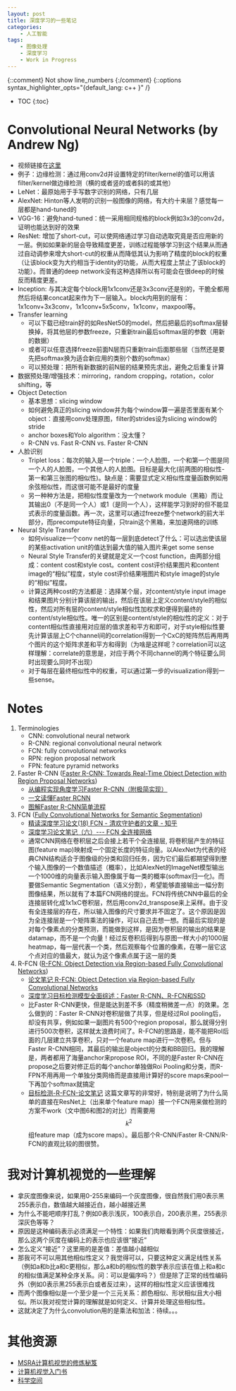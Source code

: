 ```yaml
---
layout: post
title: 深度学习的一些笔记
categories:
    - 人工智能
tags:
    - 图像处理
    - 深度学习
    - Work in Progress
---
```


{::comment} Not show line_numbers {:/comment}
{::options syntax_highlighter_opts="{default_lang: c++ \}" /}

* TOC
{:toc}

# Convolutional Neural Networks (by Andrew Ng)

- 视频链接在[这里](https://www.youtube.com/playlist?list=PLkDaE6sCZn6Gl29AoE31iwdVwSG-KnDzF)
- 例子：边缘检测：通过用conv2d并设置特定的filter/kernel的值可以用该filter/kernel做边缘检测（横的或者竖的或者斜的或其他）
- LeNet：最原始用于手写数字识别的网络，只有几层
- AlexNet: Hinton等人发明的识别一般图像的网络，有大约十来层？感觉每一层都是hand-tuned的
- VGG-16：避免hand-tuned：统一采用相同规格的block例如3x3的conv2d，证明也能达到好的效果
- ResNet: 增加了short-cut，可以使网络通过学习自动选取究竟是否应用新的一层。例如如果新的层会导致精度更差，训练过程能够学习到这个结果从而通过自动调参来增大short-cut的权重从而降低其认为影响了精度的block的权重（让该block变为大约相当于identity的功能，从而大程度上禁止了该block的功能）。而普通的deep network没有这种选择所以有可能会在很deep的时候反而精度更差。
- Inception: 与其决定每个block用1x1conv还是3x3conv还是别的，干脆全都用然后将结果concat起来作为下一层输入。block内用到的层有：1x1conv+3x3conv，1x1conv+5x5conv，1x1conv，maxpool等。
- Transfer learning
  - 可以下载已经train好的如ResNet50的model，然后把最后的softmax层替换掉，将其他层的参数freeze，只重新train最后softmax层的参数（用新的数据）
  - 或者可以任意选择freeze前面N层而只重新train后面那些层（当然还是要先把softmax换为适合新应用的类别个数的softmax）
  - 可以预处理：把所有新数据的前N层的结果预先求出，避免之后重复计算
- 数据预处理/增强技术：mirroring，random cropping，rotation，color shifting，等
- Object Detection
  - 基本思想：slicing window
  - 如何避免真正的slicing window并为每个window算一遍是否里面有某个object：直接用conv处理原图，filter的strides设为slicing window的stride
  - anchor boxes和Yolo algorithm：没太懂？
  - R-CNN vs. Fast R-CNN vs. Faster R-CNN
- 人脸识别
  - Triplet loss：每次的输入是一个triple：一个人脸图，一个和第一个图是同一个人的人脸图，一个其他人的人脸图。目标是最大化(前两图的相似性-第一和第三张图的相似性)。缺点是：需要显式定义相似性度量函数例如用余弦相似性，而这很可能不是最好的度量
  - 另一种种方法是，把相似性度量改为一个network module（黑箱）而让其输出0（不是同一个人）或1（是同一个人），这样能学习到好的但不能显式表示的度量函数。再一次，这里可以通过freeze整个network的前大半部分，而precompute特征向量，只train这个黑箱，来加速网络的训练
- Neural Style Transfer
  - 如何visualize一个conv net的每一层到底detect了什么：可以选出使该层的某些activation unit的值达到最大值的输入图片来get some sense
  - Neural Style Transfer的关键就是定义一个cost function，由两部分组成：content cost和style cost。content cost评价结果图片和content image的“相似”程度，style cost评价结果哦图片和style image的style的“相似”程度。
  - 计算这两种cost的方法都是：选择某个层，对content/style input image和结果图片分别计算该层的输出，然后在该层上定义content/style的相似性，然后对所有层的content/style相似性加权求和便得到最终的content/style相似性。唯一的区别是content/style的相似性的定义：对于content相似性直接用对应层的值求差和平方和即可，对于style相似性要先计算该层上C个channel间的correlation得到一个CxC的矩阵然后再用两个图片的这个矩阵求差和平方和得到（为啥是这样呢？correlation可以这样理解：correlate的意思是，对应于两个不同channel的两个特征要么同时出现要么同时不出现）
  - 对于每层在最终相似性中的权重，可以通过第一步的visualization得到一些sense。

# Notes

1. Terminologies
   - CNN: convolutional neural network
   - R-CNN: regional convolutional neural network
   - FCN: fully convolutional networks
   - RPN: region proposal network
   - FPN: feature pyramid networks
1. Faster R-CNN ([Faster R-CNN: Towards Real-Time Object Detection with Region Proposal Networks](https://arxiv.org/abs/1506.01497))
   - [从编程实现角度学习Faster R-CNN（附极简实现）](https://zhuanlan.zhihu.com/p/32404424)
   - [一文读懂Faster RCNN](https://zhuanlan.zhihu.com/p/31426458)
   - [图解Faster R-CNN简单流程](https://zhuanlan.zhihu.com/p/35481542)
1. FCN ([Fully Convolutional Networks for Semantic Segmentation](https://people.eecs.berkeley.edu/~jonlong/long_shelhamer_fcn.pdf))
   - [精读深度学习论文(18) FCN - 清欢守护者的文章 - 知乎](https://zhuanlan.zhihu.com/p/35370022)
   - [深度学习论文笔记（六）--- FCN 全连接网络](https://cloud.tencent.com/developer/article/1008418)
   - 通常CNN网络在卷积层之后会接上若干个全连接层, 将卷积层产生的特征图(feature map)映射成一个固定长度的特征向量。以AlexNet为代表的经典CNN结构适合于图像级的分类和回归任务，因为它们最后都期望得到整个输入图像的一个数值描述（概率），比如AlexNet的ImageNet模型输出一个1000维的向量表示输入图像属于每一类的概率(softmax归一化)。而要做Semantic Segmentation（语义分割），希望能够直接输出一幅分割图像结果，所以就有了本篇FCN网络的提出。FCN将传统CNN中最后的全连接层转化成1x1xC卷积层，然后用conv2d_transpose来上采样。由于没有全连接层的存在，所以输入图像的尺寸要求并不固定了。这个原因是因为全连接层是一个矩阵乘法的操作，可以自己去想一想。而最后实现的是对每个像素点的分类预测，而能做到这样，是因为卷积层的输出的结果是datamap，而不是一个向量！经过反卷积后得到与原图一样大小的1000层heatmap，每一层代表一个类，然后观察每个位置的像素，在哪一层它这个点对应的值最大，就认为这个像素点属于这一层的类
1. R-FCN ([R-FCN: Object Detection via Region-based Fully Convolutional Networks](https://arxiv.org/abs/1605.06409))
   - [论文笔记 R-FCN: Object Detection via Region-based Fully Convolutional Networks](https://blog.csdn.net/u012905422/article/details/53242183)
   - [深度学习目标检测模型全面综述：Faster R-CNN、R-FCN和SSD](https://zhuanlan.zhihu.com/p/29434605)
   - 比Faster R-CNN更快，但是能达到差不多（精度稍微差一点）的效果。怎么做到的：Faster R-CNN对卷积层做了共享，但是经过RoI pooling后，却没有共享，例如如果一副图片有500个region proposal，那么就得分别进行500次卷积，这样就太浪费时间了。R-FCN的思路是，能不能把RoI后面的几层建立共享卷积，只对一个feature map进行一次卷积。但与Faster R-CNN相同，其最后的输出是object的分类和BB回归。我的理解是，两者都用了海量anchor来propose ROI，不同的是Faster R-CNN在propose之后要对修正后的每个anchor单独做Roi Pooling和分类，而R-FPN不用再用一个单独分类网络而是直接用计算好的score maps来pool一下再加个softmax就搞定
   - [目标检测-R-FCN-论文笔记](https://arleyzhang.github.io/articles/7e6bc4a/) 这篇文章写的非常好，特别是说明了为什么简单的直接在ResNet上（出来单个feature map）接一个FCN用来做检测的方案不work（文中图6和图2的对比）而需要用$$k^2$$组feature map（成为score maps）。最后那个R-CNN/Faster R-CNN/R-FCN的直观比较的图很赞。

# 我对计算机视觉的一些理解

- 拿灰度图像来说，如果用0-255来编码一个灰度图像，很自然我们用0表示黑255表示白，数值越大越接近白，越小越接近黑
- 为什么不能吧顺序打乱？例如0表示浅灰，100表示白，200表示黑，255表示深灰色等等？
- 原因是这种编码表示必须满足一个特性：如果我们肉眼看到两个灰度很接近，那么这两个灰度在编码上的表示也应该很“接近”
- 怎么定义“接近”？这里用的是差值：差值越小越相似
- 那我可不可以用其他相似性定义？我觉得可以，只要这种定义满足线性关系（例如a和b比a和c更相似，那么a和b的相似性的数学表示应该在值上和a和c的相似值满足某种全序关系。问：可以是偏序吗？）但是除了正常的线性编码外（例如0表示黑255表示白或者反过来），这样的相似性定义应该很难找
- 而两个图像相似是一个至少是一个三元关系：颜色相似、形状相似且大小相似。所以我对视觉计算的理解就是如何定义、计算并处理这些相似性。
- 这就决定了为什么convolution用的是乘法和加法：待续。。。

# 其他资源

- [MSRA计算机视觉的修炼秘笈](https://www.msra.cn/zh-cn/news/features/book-recommendation-cv)
- [计算机视觉入门书](https://www.zhihu.com/question/28813777)
- [科学空间](https://kexue.fm/)
